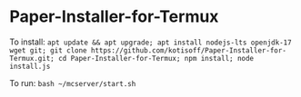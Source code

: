 # Paper-Installer-for-Termux
To install: `apt update && apt upgrade; apt install nodejs-lts openjdk-17 wget git; git clone https://github.com/kotisoff/Paper-Installer-for-Termux.git; cd Paper-Installer-for-Termux; npm install; node install.js`

To run: `bash ~/mcserver/start.sh`
